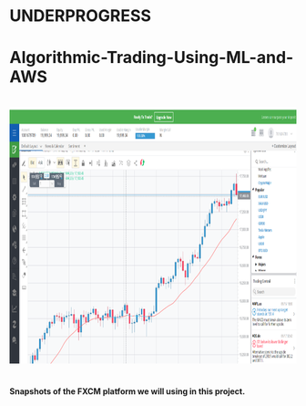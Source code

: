 # UNDERPROGRESS
# Algorithmic-Trading-Using-ML-and-AWS

<br/>
<div align="center">
<img src="images/Screenshot (289).png" alt="Pratham Bist Typer"  width="1000" height="450" />
</div>
<br/>

####  Snapshots of the FXCM platform we will using in this project.

